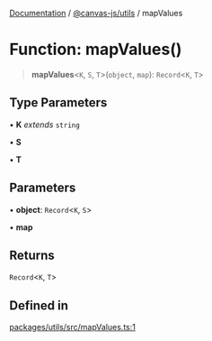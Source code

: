 [Documentation](../../../packages.md) / [@canvas-js/utils](../index.md) / mapValues

# Function: mapValues()

> **mapValues**\<`K`, `S`, `T`\>(`object`, `map`): `Record`\<`K`, `T`\>

## Type Parameters

• **K** *extends* `string`

• **S**

• **T**

## Parameters

• **object**: `Record`\<`K`, `S`\>

• **map**

## Returns

`Record`\<`K`, `T`\>

## Defined in

[packages/utils/src/mapValues.ts:1](https://github.com/canvasxyz/canvas/blob/62d177fb446565afa753f83091e84331fbd47245/packages/utils/src/mapValues.ts#L1)
